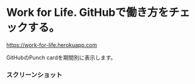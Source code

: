 
# Work for Life. GitHubで働き方をチェックする。

https://work-for-life.herokuapp.com

GitHubのPunch cardを期間別に表示します。

### スクリーンショット


